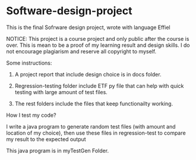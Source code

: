 # Software-design-project
This is the final Sofrware design project, wrote with language Effiel


NOTICE: This project is a course project and only public after the course is over. This is mean to be a proof of my learning result and design skills. 
I do not encourage plagiarism and reserve all copyright to myself.


Some instructions:

1. A project report that include design choice is in docs folder.

2. Regression-testing folder include ETF py file that can help with quick testing with large amount of test files.

3. The rest folders include the files that keep functionailty working.


How I test my code?

I write a java program to generate random test files (with amount and location of my choice), 
then use these files in regression-test to compare my result to the expected output

This java program is in myTestGen Folder.
